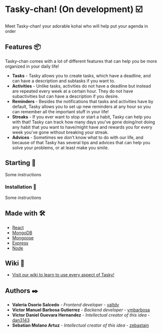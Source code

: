 # Tasky-chan! (On development) ☑️
Meet Tasky-chan! your adorable kohai who will help put your agenda in order

## Features 📦
Tasky-chan comes with a lot of different features that can help you be more organized in your daily life!
* **Tasks** - Tasky allows you to create tasks, which have a deadline, and can have a description and subtasks if you want to.
* **Activities** - Unlike tasks, activities do not have a deadline but instead are repeated every week at a certain hour. They do not have subactivities but can have a description if you desire.
* **Reminders** - Besides the notifications that tasks and activities have by default, Tasky allows you to set up new reminders at any hour so you can remember all the important stuff in your life!
* **Streaks** - If you ever want to stop or start a habit, Tasky can help you with that! Tasky can track how many days you've gone doing/not doing any habit that you want to have/might have and rewards you for every week you've gone without breaking your streak.
* **Advices** - Sometimes we don't know what to do with our life, and because of that Tasky has several tips and advices that can help you solve your problems, or at least make you smile.

## Starting 🚀
Some instructions

### Installation 🔧
Some instructions

## Made with 🛠️
* [React](https://reactjs.org/) 
* [MongoDB](https://www.mongodb.com/)
* [Mongoose](https://mongoosejs.com/docs/)
* [Express](https://expressjs.com/)
* [Node](https://nodejs.org/)

## Wiki 📖
* [Visit our wiki to learn to use every aspect of Tasky!](https://github.com/valtdv/TaskyChan/wiki)

## Authors ✒️
* **Valeria Osorio Salcedo** - *Frontend developer* - [valtdv](https://github.com/valtdv)
* **Victor Manuel Barbosa Gutierrez** - *Backend developer* - [vmbarbosa](https://github.com/vmbarbosa)
* **Victor Daniel Guevara Hernandez** - *Intellectual creator of this idea* - [dan3143](https://github.com/dan3143)
* **Sebatian Molano Artuz** - *Intellectual creator of this idea* - [zebastain](https://github.com/zebastain)
